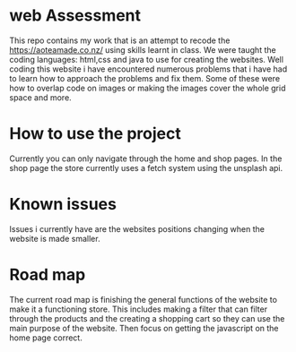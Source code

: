 # web Assessment
This repo contains my work that is an attempt to recode the https://aoteamade.co.nz/ using skills learnt in class. We were taught the coding languages: html,css and java to use for creating the websites. Well coding this website i have encountered numerous problems that i have had to learn how to approach the problems and fix them. Some of these were how to overlap code on images or making the images cover the whole grid space and more.



# How to use the project
Currently you can only navigate through the home and shop pages. In the shop page the store currently uses a fetch system using the unsplash api.

# Known issues
Issues i currently have are the websites positions changing when the website is made smaller. 

# Road map
The current road map is finishing the general functions of the website to make it a functioning store. This includes making a filter that can filter through the products and the creating a shopping cart so they can use the main purpose of the website. Then focus on getting the javascript on the home page correct. 
